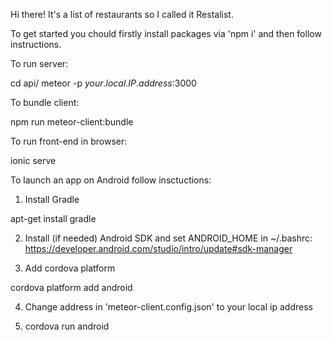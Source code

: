 Hi there! It's a list of restaurants so I called it Restalist.

To get started you chould firstly install packages via 'npm i' and then follow instructions.

To run server:

cd api/
meteor -p *your*.*local*.*IP*.*address*:3000

To bundle client:

npm run meteor-client:bundle

To run front-end in browser:

ionic serve


To launch an app on Android follow insctuctions:

1. Install Gradle

apt-get install gradle

2. Install (if needed) Android SDK and set ANDROID_HOME in ~/.bashrc: https://developer.android.com/studio/intro/update#sdk-manager

3. Add cordova platform

cordova platform add android

4. Change address in 'meteor-client.config.json' to your local ip address

5. cordova run android
